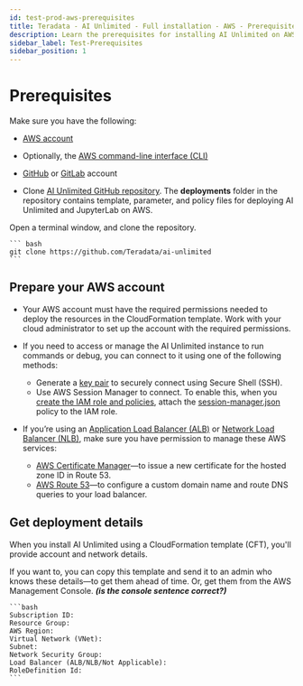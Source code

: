 ```yaml
---
id: test-prod-aws-prerequisites
title: Teradata - AI Unlimited - Full installation - AWS - Prerequisites
description: Learn the prerequisites for installing AI Unlimited on AWS.
sidebar_label: Test-Prerequisites
sidebar_position: 1
---
```


# Prerequisites

Make sure you have the following: 

- [AWS account](https://aws.amazon.com)

- Optionally, the [AWS command-line interface (CLI)](https://docs.aws.amazon.com/cli/latest/userguide/cli-chap-getting-started.html)

- [GitHub](https://github.com) or [GitLab](https://gitlab.com) account

- Clone [AI Unlimited GitHub repository](https://github.com/Teradata/ai-unlimited). The **deployments** folder in the repository contains template, parameter, and policy files for deploying AI Unlimited and JupyterLab on AWS. 

Open a terminal window, and clone the repository. 

    ``` bash
    git clone https://github.com/Teradata/ai-unlimited
    ```

## Prepare your AWS account

- Your AWS account must have the required permissions needed to deploy the resources in the CloudFormation template. Work with your cloud administrator to set up the account with the required permissions.

- If you need to access or manage the AI Unlimited instance to run commands or debug, you can connect to it using one of the following methods:
	- Generate a [key pair](https://docs.aws.amazon.com/AWSEC2/latest/UserGuide/ec2-key-pairs.html) to securely connect using Secure Shell (SSH).
	- Use AWS Session Manager to connect. To enable this, when you [create the IAM role and policies](/docs/install-ai-unlimited/production/AWS/before-you-begin/prod-aws-permissions-policies.md), attach the [session-manager.json](https://github.com/Teradata/ai-unlimited/blob/develop/deployments/aws/policies/session-manager.json) policy to the IAM role.

- If you’re using an [Application Load Balancer (ALB)](https://docs.aws.amazon.com/elasticloadbalancing/latest/application/application-load-balancer-getting-started.html) or [Network Load Balancer (NLB)](https://docs.aws.amazon.com/elasticloadbalancing/latest/network/network-load-balancer-getting-started.html), make sure you have permission to manage these AWS services:
	- [AWS Certificate Manager](https://docs.aws.amazon.com/acm/)&mdash;to issue a new certificate for the hosted zone ID in Route 53.
	- [AWS Route 53](https://docs.aws.amazon.com/Route53/latest/DeveloperGuide/Welcome.html)&mdash;to configure a custom domain name and route DNS queries to your load balancer.

## Get deployment details

When you install AI Unlimited using a CloudFormation template (CFT), you'll provide account and network details. 

If you want to, you can copy this template and send it to an admin who knows these details&mdash;to get them ahead of time. Or, get them from the AWS Management Console. ***(is the console sentence correct?)***

	```bash
    Subscription ID: 
    Resource Group:
    AWS Region: 
    Virtual Network (VNet): 
    Subnet: 
    Network Security Group:
    Load Balancer (ALB/NLB/Not Applicable):
    RoleDefinition Id: 
	```

